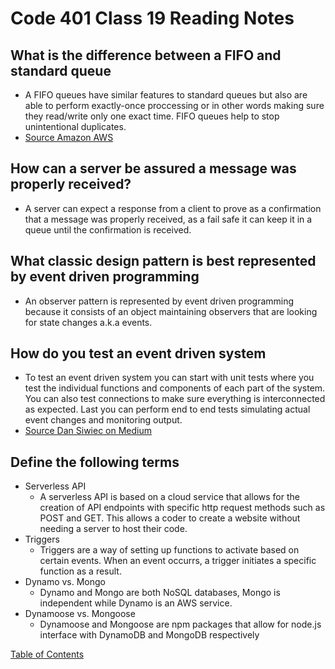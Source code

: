 # Code 401 Class 19 Reading Notes

## What is the difference between a FIFO and standard queue
* A FIFO queues have similar features to standard queues but also are able to perform exactly-once proccessing or in other words making sure they read/write only one exact time. FIFO queues help to stop unintentional duplicates.
* [Source Amazon AWS](https://aws.amazon.com/about-aws/whats-new/2016/11/amazon-sqs-introduces-fifo-queues-with-exactly-once-processing-and-lower-prices-for-standard-queues/#:~:text=FIFO%20queues%20have%20essentially%20the,being%20received%20by%20message%20consumers.)

## How can a server be assured a message was properly received?
* A server can expect a response from a client to prove as a confirmation that a message was properly received, as a fail safe it can keep it in a queue until the confirmation is received.

## What classic design pattern is best represented by event driven programming
* An observer pattern is represented by event driven programming because it consists of an object maintaining observers that are looking for state changes a.k.a events.

## How do you test an event driven system
* To test an event driven system you can start with unit tests where you test the individual functions and components of each part of the system. You can also test connections to make sure everything is interconnected as expected. Last you can perform end to end tests simulating actual event changes and monitoring output.
* [Source Dan Siwiec on Medium](https://medium.com/dan-on-coding/testing-event-driven-systems-63c6b0c57517)

## Define the following terms
* Serverless API
  * A serverless API is based on a cloud service that allows for the creation of API endpoints with specific http request methods such as POST and GET. This allows a coder to create a website without needing a server to host their code.
* Triggers
  * Triggers are a way of setting up functions to activate based on certain events. When an event occurrs, a trigger initiates a specific function as a result.
* Dynamo vs. Mongo
  * Dynamo and Mongo are both NoSQL databases, Mongo is independent while Dynamo is an AWS service.
* Dynamoose vs. Mongoose
  * Dynamoose and Mongoose are npm packages that allow for node.js interface with DynamoDB and MongoDB respectively


[Table of Contents](README.md)